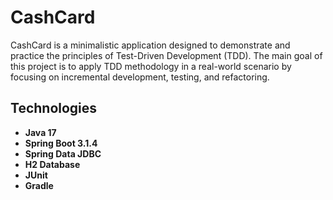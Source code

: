 # CashCard


CashCard is a minimalistic application designed to demonstrate and practice the principles of Test-Driven Development (TDD). The main goal of this project is to apply TDD methodology in a real-world scenario by focusing on incremental development, testing, and refactoring.

## Technologies
- **Java 17** 
- **Spring Boot 3.1.4**
- **Spring Data JDBC** 
- **H2 Database** 
- **JUnit** 
- **Gradle** 
